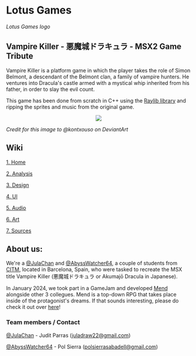 # Lotus Games

_Lotus Games logo_

## Vampire Killer - 悪魔城ドラキュラ - MSX2 Game Tribute

Vampire Killer is a platform game in which the player takes the role of Simon Belmont, a descendant of the Belmont clan, a family of vampire hunters. He ventures into Dracula's castle armed with a mystical whip inherited from his father, in order to slay the evil count.

This game has been done from scratch in C++ using the [Raylib library](https://www.raylib.com/) and ripping the sprites and music from the original game.

<p align="center">
  <img src="https://images-wixmp-ed30a86b8c4ca887773594c2.wixmp.com/f/4e66d3e6-07f2-48a1-823b-1638c69ce59f/d3669qb-9a6bd779-7b99-49b0-a56b-c8dc9fbb1c68.png/v1/fill/w_1131,h_707,q_70,strp/vampire_killer___msx2_by_kontxouso_d3669qb-pre.jpg?token=eyJ0eXAiOiJKV1QiLCJhbGciOiJIUzI1NiJ9.eyJzdWIiOiJ1cm46YXBwOjdlMGQxODg5ODIyNjQzNzNhNWYwZDQxNWVhMGQyNmUwIiwiaXNzIjoidXJuOmFwcDo3ZTBkMTg4OTgyMjY0MzczYTVmMGQ0MTVlYTBkMjZlMCIsIm9iaiI6W1t7ImhlaWdodCI6Ijw9MTIwMCIsInBhdGgiOiJcL2ZcLzRlNjZkM2U2LTA3ZjItNDhhMS04MjNiLTE2MzhjNjljZTU5ZlwvZDM2NjlxYi05YTZiZDc3OS03Yjk5LTQ5YjAtYTU2Yi1jOGRjOWZiYjFjNjgucG5nIiwid2lkdGgiOiI8PTE5MjAifV1dLCJhdWQiOlsidXJuOnNlcnZpY2U6aW1hZ2Uub3BlcmF0aW9ucyJdfQ.8GhucTKV75jKvo24K5UyK5hNYoJ5upcNLM80ciAUTBI"/>
</p>

_Credit for this image to @kontxouso on DeviantArt_

## Wiki
[1. Home](https://github.com/AbyssWatcher64/Vampire-Killer-Tribute/wiki/1.-Home)

[2. Analysis](https://github.com/AbyssWatcher64/Vampire-Killer-Tribute/wiki/2.-Analysis)

[3. Design](https://github.com/AbyssWatcher64/Vampire-Killer-Tribute/wiki/3.-Design)

[4. UI](https://github.com/AbyssWatcher64/Vampire-Killer-Tribute/wiki/4.-UI)

[5. Audio](https://github.com/AbyssWatcher64/Vampire-Killer-Tribute/wiki/5.-Audio)

[6. Art](https://github.com/AbyssWatcher64/Vampire-Killer-Tribute/wiki/6.-Art)

[7. Sources](https://github.com/AbyssWatcher64/Vampire-Killer-Tribute/wiki/7.-Sources)

## About us:
We're a [@JulaChan](https://github.com/JulaChan) and [@AbyssWatcher64](https://github.com/AbyssWatcher64), a couple of students from [CITM](https://www.citm.upc.edu/), located in Barcelona, Spain, who were tasked to recreate the MSX title Vampire Killer (悪魔城ドラキュラ or Akumajō Dracula in Japanese).

In January 2024, we took part in a GameJam and developed [Mend](https://www.youtube.com/watch?v=dQw4w9WgXcQ) alongside other 3 collegues. Mend is a top-down RPG that takes place inside of the protagonist's dreams. If that sounds interesting, please do check it out over [here](https://youtu.be/dQw4w9WgXcQ?si=jJVcTwbEOfZ_qXtw)!

### Team members / Contact
[@JulaChan](https://github.com/JulaChan) - Judit Parras (juladraw22@gmail.com)

[@AbyssWatcher64](https://github.com/AbyssWatcher64) - Pol Sierra (polsierrasabadell@gmail.com)
